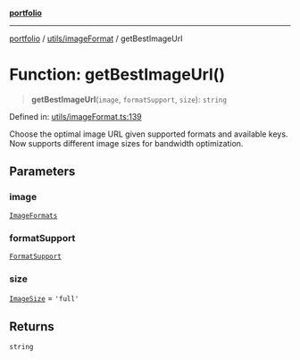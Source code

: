 [**portfolio**](../../../README.md)

***

[portfolio](../../../modules.md) / [utils/imageFormat](../README.md) / getBestImageUrl

# Function: getBestImageUrl()

> **getBestImageUrl**(`image`, `formatSupport`, `size`): `string`

Defined in: [utils/imageFormat.ts:139](https://github.com/tnorlund/Portfolio/blob/5c97bcc849fb644a645f57ea445db44c60e6dbda/portfolio/utils/imageFormat.ts#L139)

Choose the optimal image URL given supported formats and available keys.
Now supports different image sizes for bandwidth optimization.

## Parameters

### image

[`ImageFormats`](../interfaces/ImageFormats.md)

### formatSupport

[`FormatSupport`](../interfaces/FormatSupport.md)

### size

[`ImageSize`](../type-aliases/ImageSize.md) = `'full'`

## Returns

`string`
